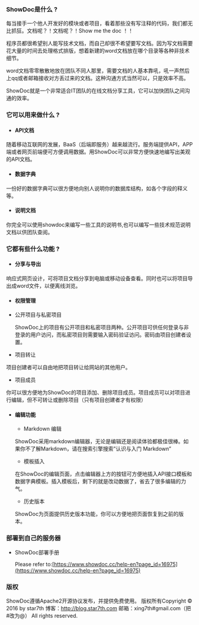 ### ShowDoc是什么 ?

每当接手一个他人开发好的模块或者项目，看着那些没有写注释的代码，我们都无比抓狂。文档呢？！文档呢？！Show me the doc ！！

程序员都很希望别人能写技术文档，而自己却很不希望要写文档。因为写文档需要花大量的时间去处理格式排版，想着新建的word文档放在哪个目录等各种非技术细节。

word文档零零散散地放在团队不同人那里，需要文档的人基本靠吼，吼一声然后上qq或者邮箱接收对方丢过来的文档。这种沟通方式当然可以，只是效率不高。

ShowDoc就是一个非常适合IT团队的在线文档分享工具，它可以加快团队之间沟通的效率。 

### 它可以用来做什么 ?

- #### API文档 
 
 随着移动互联网的发展，BaaS（后端即服务）越来越流行。服务端提供API，APP端或者网页前端便可方便调用数据。用ShowDoc可以非常方便快速地编写出美观的API文档。

- #### 数据字典
 
 一份好的数据字典可以很方便地向别人说明你的数据库结构，如各个字段的释义等。

- #### 说明文档
 
 你完全可以使用showdoc来编写一些工具的说明书,也可以编写一些技术规范说明文档以供团队查阅。
 
### 它都有些什么功能 ?

- #### 分享与导出

 响应式网页设计，可将项目文档分享到电脑或移动设备查看。同时也可以将项目导出成word文件，以便离线浏览。
 
- #### 权限管理

 - 公开项目与私密项目
 
   ShowDoc上的项目有公开项目和私密项目两种。公开项目可供任何登录与非登录的用户访问，而私密项目则需要输入密码验证访问。密码由项目创建者设置。
   
  - 项目转让
  
   项目创建者可以自由地把项目转让给网站的其他用户。
   
  - 项目成员
  
   你可以很方便地为ShowDoc的项目添加、删除项目成员。项目成员可以对项目进行编辑，但不可转让或删除项目（只有项目创建者才有权限）
   
- #### 编辑功能 
  - Markdown 编辑
  
   ShowDoc采用markdown编辑器，无论是编辑还是阅读体验都极佳很棒。如果你不了解Markdown，请在搜索引擎搜索”认识与入门 Markdown”
   
  - 模板插入
  
   在ShowDoc的编辑页面，点击编辑器上方的按钮可方便地插入API接口模板和数据字典模板。插入模板后，剩下的就是改动数据了，省去了很多编辑的力气。 
   
  - 历史版本
  
   ShowDoc为页面提供历史版本功能，你可以方便地把页面恢复到之前的版本。
   

### 部署到自己的服务器
 - ShowDoc部署手册
  
     Please refer to:[https://www.showdoc.cc/help-en?page_id=16975](https://www.showdoc.cc/help-en?page_id=16975)
  

### 版权 
 ShowDoc遵循Apache2开源协议发布，并提供免费使用。
 版权所有Copyright © 2016 by star7th
 博客：http://blog.star7th.com
 邮箱：xing7th#gmail.com（把#改为@）
 All rights reserved.
